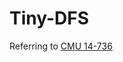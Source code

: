 # Tiny-DFS

Referring to [CMU 14-736](https://www.andrew.cmu.edu/course/14-736-s20/index/labs_index.html)